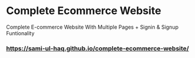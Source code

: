 # Complete Ecommerce Website
Complete E-commerce Website With Multiple Pages + Signin & Signup Funtionality

### https://sami-ul-haq.github.io/complete-ecommerce-website/
